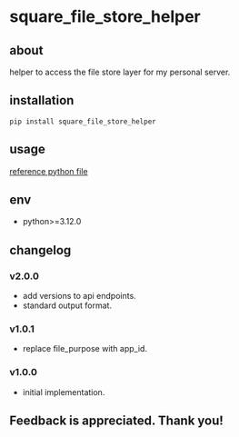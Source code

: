 # square_file_store_helper

## about

helper to access the file store layer for my personal server.

## installation

```shell
pip install square_file_store_helper
```

## usage

[reference python file](./example/example.py)

## env

- python>=3.12.0

## changelog

### v2.0.0

- add versions to api endpoints.
- standard output format.

### v1.0.1

- replace file_purpose with app_id.

### v1.0.0

- initial implementation.

## Feedback is appreciated. Thank you!
